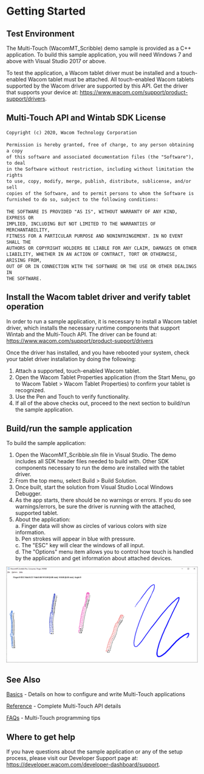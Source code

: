 # Getting Started 

## Test Environment  

The Multi-Touch (WacomMT_Scribble) demo sample is provided as a C++ application. To build this sample application, you will need Windows 7 and above with Visual Studio 2017 or above.

To test the application, a Wacom tablet driver must be installed and a touch-enabled Wacom tablet must be attached. All touch-enabled Wacom tablets supported by the Wacom driver are supported by this API. Get the driver that supports your device at: https://www.wacom.com/support/product-support/drivers.


## Multi-Touch API and Wintab SDK License  
```
Copyright (c) 2020, Wacom Technology Corporation
 
Permission is hereby granted, free of charge, to any person obtaining a copy
of this software and associated documentation files (the "Software"), to deal
in the Software without restriction, including without limitation the rights
to use, copy, modify, merge, publish, distribute, sublicense, and/or sell
copies of the Software, and to permit persons to whom the Software is
furnished to do so, subject to the following conditions:
 
THE SOFTWARE IS PROVIDED "AS IS", WITHOUT WARRANTY OF ANY KIND, EXPRESS OR
IMPLIED, INCLUDING BUT NOT LIMITED TO THE WARRANTIES OF MERCHANTABILITY,
FITNESS FOR A PARTICULAR PURPOSE AND NONINFRINGEMENT. IN NO EVENT SHALL THE
AUTHORS OR COPYRIGHT HOLDERS BE LIABLE FOR ANY CLAIM, DAMAGES OR OTHER
LIABILITY, WHETHER IN AN ACTION OF CONTRACT, TORT OR OTHERWISE, ARISING FROM,
OUT OF OR IN CONNECTION WITH THE SOFTWARE OR THE USE OR OTHER DEALINGS IN
THE SOFTWARE.
```

## Install the Wacom tablet driver and verify tablet operation  

In order to run a sample application, it is necessary to install a Wacom tablet driver, which installs the necessary runtime components that support Wintab and the Multi-Touch API. The driver can be found at: https://www.wacom.com/support/product-support/drivers

Once the driver has installed, and you have rebooted your system, check your tablet driver installation by doing the following:

1. Attach a supported, touch-enabled Wacom tablet.
2. Open the Wacom Tablet Properties application (from the Start Menu, go to Wacom Tablet > Wacom Tablet Properties) to confirm your tablet is recognized.
3. Use the Pen and Touch to verify functionality.
4. If all of the above checks out, proceed to the next section to build/run  the sample application.


## Build/run the sample application  

To build the sample application:

1. Open the WacomMT_Scribble.sln file in Visual Studio. The demo includes all SDK header files needed to build with. Other SDK components necessary to run the demo are installed with the tablet driver.
2. From the top menu, select Build > Build Solution.
3. Once built, start the solution from Visual Studio Local Windows Debugger.
4. As the app starts, there should be no warnings or errors. If you do see warnings/errors, be sure the driver is running with the attached, supported tablet.
5. About the application:  
	a. Finger data will show as circles of various colors with size information.  
	b. Pen strokes will appear in blue with pressure.  
	c. The "ESC" key will clear the windows of all input.  
	d. The "Options" menu item allows you to control how touch is handled by the application and get information about attached devices.  
	
![Wacom Multi-Touch Scribble Pen Demo](https://github.com/Wacom-Developer/wacom-device-kit-windows/blob/master/Multi-Touch%20Windows%20C%2B%2B/Media/sc-gs-mtc-scribblePen.png)
## See Also  
[Basics](https://developer-docs.wacom.com/wacom-device-api/docs/wfmt-basics) - Details on how to configure and write Multi-Touch applications

[Reference](https://developer-docs.wacom.com/wacom-device-api/docs/wfmt-reference) - Complete Multi-Touch API details

[FAQs](https://developer-docs.wacom.com/wacom-device-api/docs/wfmt-faqs) - Multi-Touch programming tips



## Where to get help  

If you have questions about the sample application or any of the setup process, please visit our Developer Support page at: https://developer.wacom.com/developer-dashboard/support.